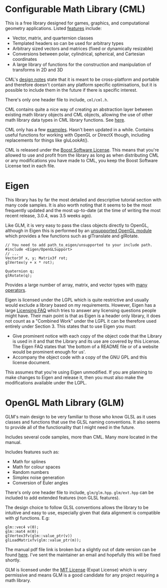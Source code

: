 Configurable Math Library (CML)
===============================
This is a free library designed for games, graphics, and computational geometry
applications. Listed [features](http://cmldev.net/?page_id=8) include:

* Vector, matrix, and quarternion classes
* Templated headers so can be used for arbitrary types
* Arbitrary sized vectors and matrices (fixed or dynamically resizable)
* Conversions between polar, cylindrical, spherical, and Cartesian coordinates
* A large library of functions for the construction and manipulation of
  transforms in 2D and 3D

CML's [design notes](http://cmldev.net/?page_id=594) state that it is meant to
be cross-platform and portable and therefore doesn't contain any platform
specific optimisations, but it is possible to include them in the future if
there is specific interest.

There's only one header file to include, `cml/cml.h`.

CML contains quite a nice way of creating an abstraction layer between existing
math library objects and CML objects, allowing the use of other math library
data types in CML library functions. See [here](http://cmldev.net/?p=424).

CML only has a few [examples](http://cmldev.net/?p=402). Hasn't been updated in
a while.  Contains useful functions for working with OpenGL or DirectX though,
including replacements for things like gluLookAt().

CML is released under the [Boost Software License](http://cmldev.net/?p=430).
This means that you're allowed to use and profit from the library as long as
when distributing CML or any modifications you have made to CML, you keep the
Boost Software License text in each file.

Eigen
=====

This library has by far the most detailed and descriptive tutorial section with
many code samples. It is also worth noting that it seems to be the most
frequently updated and the most up-to-date (at the time of writing the most
recent release, 3.0.4, was 3.5 weeks ago).

Like GLM, it is very easy to pass the class objects directly to OpenGL,
although in Eigen this is performed by an [unsupported OpenGL
module](http://eigen.tuxfamily.org/dox-devel/unsupported/group__OpenGLSUpport__Module.html)
which provides a few functions such as glTranslate and glRotate.

    // You need to add path_to_eigen/unsupported to your include path.
    #include <Eigen/OpenGLSupport>
    // ...
    Vector3f x, y; Matrix3f rot;
    glVertex(y + x * rot);
    
    Quaternion q;
    glRotate(q);

Provides a large number of array, matrix, and vector types with [many
operators](http://eigen.tuxfamily.org/dox/QuickRefPage.html#QuickRef_Types). 



Eigen is licensed under the LGPL which is quite restrictive and usually would
exclude a library based on my requirements. However, Eigen has a large
[Licensing FAQ](http://eigen.tuxfamily.org/index.php?title=Licensing_FAQ) which
tries to answer any licensing questions people might have. Their main point is
that as Eigen is a header only library, it does not count as a "Combined Work"
under the LGPL it can be therefore used entirely under Section 3. This states
that to use Eigen you must:

* Give prominent notice with each copy of the object code that the Library is
  used in it and that the Library and its use are covered by this License. The
  Eigen FAQ states that 'the bottom of a README file or of a website would be
  prominent enough for us'.
* Accompany the object code with a copy of the GNU GPL and this license
  document.

This assumes that you're using Eigen unmodified. If you are planning to make
changes to Eigen and release it, then you must also make the modifications
available under the LGPL.

OpenGL Math Library (GLM)
=========================

GLM's main design to be very familiar to those who know GLSL as it uses classes
and functions that use the GLSL naming conventions. It also seems to provide
all of the functionality that I might need in the future.

Includes several code samples, more than CML. Many more located in the manual.

Includes features such as:

* Math for splines
* Math for colour spaces
* Random numbers
* Simplex noise generation
* Conversion of Euler angles

There's only one header file to include, `glm/glm.hpp`. `glm/ext.hpp` can be
included to add extended features (non GLSL features).

The design choice to follow GLSL conventions allows the library to be intuitive
and easy to use, especially given that data alignment is compatible with gl
functions. E.g:

    glm::vec4 v(0);
    glm::mat4 m(0);
    glVertex3fv(glm::value_ptr(v))
    glLoadMatrixfv(glm::value_ptr(m));

The manual pdf file link is broken but a slightly out of date version can be
found
[here](https://bitbucket.org/alfonse/gltut/src/6332c7f79903/glm-0.9.0.0/doc/glm-manual.pdf).
I've sent the maintainer an email and hopefully this will be fixed shortly. 

GLM is licensed under the [MIT
License](http://en.wikipedia.org/wiki/MIT_License) (Expat License) which is
very permissive and means GLM is a good candidate for any project requiring a
math library.
